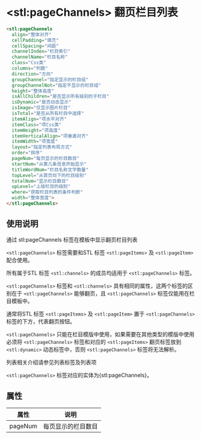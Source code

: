 ﻿# &lt;stl:pageChannels&gt; 翻页栏目列表

```html
<stl:pageChannels
  align="整体对齐"
  cellPadding="填充"
  cellSpacing="间距"
  channelIndex="栏目索引"
  channelName="栏目名称"
  class="Css类"
  columns="列数"
  direction="方向"
  groupChannel="指定显示的栏目组"
  groupChannelNot="指定不显示的栏目组"
  height="整体高度"
  isAllChildren="是否显示所有级别的子栏目"
  isDynamic="是否动态显示"
  isImage="仅显示图片栏目"
  isTotal="是否从所有栏目中选择"
  itemAlign="项水平对齐"
  itemClass="项Css类"
  itemHeight="项高度"
  itemVerticalAlign="项垂直对齐"
  itemWidth="项宽度"
  layout="指定列表布局方式"
  order="排序"
  pageNum="每页显示的栏目数目"
  startNum="从第几条信息开始显示"
  titleWordNum="栏目名称文字数量"
  topLevel="从首页向下的栏目级别"
  totalNum="显示栏目数目"
  upLevel="上级栏目的级别"
  where="获取栏目列表的条件判断"
  width="整体宽度">
</stl:pageChannels>
```

## 使用说明

通过 stl:pageChannels 标签在模板中显示翻页栏目列表

`<stl:pageChannels>` 标签需要和STL 标签 `<stl:pageItems>` 及 `<stl:pageItem>` 配合使用。

所有属于STL 标签 `<stl:channels>` 的成员均适用于 `<stl:pageChannels>` 标签。

`<stl:pageChannels>` 标签和 `<stl:channels>` 具有相同的属性，这两个标签的区别在于 `<stl:pageChannels>` 能够翻页，且 `<stl:pageChannels>` 标签仅能用在栏目模板中。

通常将STL 标签 `<stl:pageItems>` 及 `<stl:pageItem>` 置于 `<stl:pageChannels>` 标签的下方，代表翻页按钮。

`<stl:pageChannels>` 只能在栏目模版中使用，如果需要在其他类型的模版中使用必须将 `<stl:pageChannels>` 标签和对应的 `<stl:pageItems>` 翻页标签放到`<stl:dynamic>` 动态标签中，否则 `<stl:pageChannels>` 标签将无法解析。

列表相关介绍请参见列表标签及列表项

`<stl:pageChannels>` 标签对应的实体为{stl:pageChannels}。

## 属性

| 属性    | 说明               |
| ------- | ------------------ |
| pageNum | 每页显示的栏目数目 |

